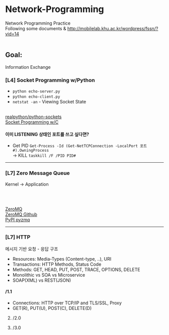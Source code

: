 # Network-Programming

Network Programming Practice<br/>
Following some documents & http://mobilelab.khu.ac.kr/wordpress/fssn/?vid=14<br/><br/>

## Goal:

Information Exchange

### [L4] Socket Programming w/Python

- `python echo-server.py` <br/>
- `python echo-client.py` <br/>
- `netstat -an` - Viewing Socket State <br/><br/>

[realpython/python-sockets](https://realpython.com/python-sockets/) <br/>
[Socket Programming w/C](https://www.geeksforgeeks.org/socket-programming-cc/)

#### 이미 LISTENING 상태인 포트를 쓰고 싶다면?

- Get PID
  `Get-Process -Id (Get-NetTCPConnection -LocalPort 포트#).OwningProcess`
  <br/>
  -> KILL
  `taskkill /F /PID PID#`

---

### [L7] Zero Message Queue

Kernel -> Application

<br/><br/>

[ZeroMQ](https://zeromq.org/)<br/>
[ZeroMQ Github](https://github.com/zeromq)<br/>
[PyPI pyzmq](https://pypi.org/project/pyzmq/)

---

### [L7] HTTP

메시지 기반 요청 - 응답 구조

- Resources: Media-Types (Content-type, ..), URI
- Transactions: HTTP Methods, Status Code
- Methods: GET, HEAD, PUT, POST, TRACE, OPTIONS, DELETE
- Monolithic vs SOA vs Microservice
- SOAP(XML) vs REST(JSON)

#### /1.1

- Connections: HTTP over TCP/IP and TLS/SSL, Proxy
- GET(R), PUT(U), POST(C), DELETE(D)

2. /2.0

3. /3.0
